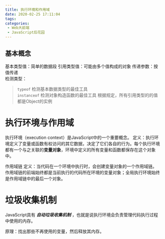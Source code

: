 ```yaml
---
title: 执行环境和作用域
date: 2020-02-25 17:11:04
tags:
categories:
 - Web大前端
 - JavaScript后花园
---
```

基本概念
--------------------
基本类型值：简单的数据段
引用类型值：可能由多个值构成的对象
传递参数：按值传递  
检测类型：
> `typeof` 检测基本数据类型的最佳工具   
> `instanceof` 检测对象构造函数的最佳工具
根据规定，所有引用类型的的值都是Object的实例

执行环境与作用域
==========================================
执行环境（execution context）是JavaScript中的一个重要概念。
定义：执行环境定义了变量或函数有权访问的其它数据，决定了它们各自的行为。每个执行环境都有一个与之关联的**变量对象**，环境中定义的所有变量和函数都保存在这个对象中。

作用域链
定义：当代码在一个环境中执行时，会创建变量对象的一个作用域链。作用域链的前端始终都是当前执行的代码所在环境的变量对象；全局执行环境始终是作用域链中的最后一个对象。

垃圾收集机制
=======================
JavaScript具有 ***自动垃圾收集机制*** ，也就是说执行环境会负责管理代码执行过程中使用的内存。

原理：找出那些不再使用的变量，然后释放其内存。